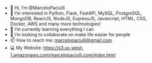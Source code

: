 - 👋 Hi, I’m @MarceloPaciulli
- 👀 I’m interested in Python, Flask, FastAPI, MySQL, PostgreSQL, MongoDB, ReactJS, NodeJS, ExpressJS, Javascript, HTML, CSS, Docker, AWS and many more technologies! 
- 🌱 I’m currently learning everything I can
- 💞️ I’m looking to collaborate on make life easier for people
- 📫 How to reach me: marcelopaciulli@gmail.com
- 💻 My Website: https://s3.us-west-1.amazonaws.com/marcelopaciulli.com/index.html
<!---
MarceloPaciulli/MarceloPaciulli is a ✨ special ✨ repository because its `README.md` (this file) appears on your GitHub profile.
You can click the Preview link to take a look at your changes.
--->
